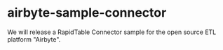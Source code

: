 # airbyte-sample-connector
We will release a RapidTable Connector sample for the open source ETL platform "Airbyte".
